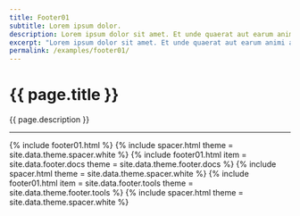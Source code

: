```yaml
---
title: Footer01
subtitle: Lorem ipsum dolor.
description: Lorem ipsum dolor sit amet. Et unde quaerat aut earum animi aut explicabo saepe qui quibusdam accusamus ut velit asperiores vel natus temporibus. Qui sapiente saepe qui totam saepe est suscipit quia vel error provident cum omnis eius aut galisum rem nulla dolor? Qui internos voluptas est nulla odit est temporibus expedita eos quidem cumque. Ea voluptates eligendi quo rerum libero et molestiae harum vel fugit magni et cupiditate optio At quia consequuntur ut exercitationem laboriosam. Cum blanditiis voluptatibus At amet sunt At quia deleniti id quibusdam neque ut odio placeat.
excerpt: "Lorem ipsum dolor sit amet. Et unde quaerat aut earum animi aut explicabo saepe qui quibusdam accusamus ut velit asperiores vel natus temporibus."
permalink: /examples/footer01/
---
```


<h1>{{ page.title }}</h1>
<p class = "text-justify">{{ page.description }}</p>
<hr>
{% include footer01.html    %}
{% include spacer.html  theme = site.data.theme.spacer.white  %}
{% include footer01.html    item = site.data.footer.docs
                            theme = site.data.theme.footer.docs %}
{% include spacer.html    theme = site.data.theme.spacer.white  %}
{% include footer01.html    item = site.data.footer.tools
                            theme = site.data.theme.footer.tools %}
{% include spacer.html    theme = site.data.theme.spacer.white  %}
